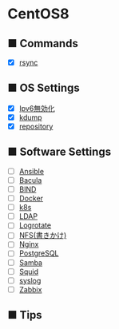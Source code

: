 # CentOS8
## ■ Commands
- [x] [rsync](https://github.com/thetaru/memorandum/edit/master/OS/Linux/CentOS8/rsync)
## ■ OS Settings
- [x] [Ipv6無効化](https://github.com/thetaru/memorandum/edit/master/OS/Linux/CentOS8/Ipv6無効化)
- [x] [kdump](https://github.com/thetaru/memorandum/edit/master/OS/Linux/CentOS8/kdump)
- [x] [repository](https://github.com/thetaru/memorandum/edit/master/OS/Linux/CentOS8/repository)
## ■ Software Settings
- [ ] [Ansible](https://github.com/thetaru/memorandum/edit/master/OS/Linux/CentOS8/Ansible)
- [ ] [Bacula](https://github.com/thetaru/memorandum/edit/master/OS/Linux/CentOS8/Bacula)
- [ ] [BIND](https://github.com/thetaru/memorandum/edit/master/OS/Linux/CentOS8/BIND)
- [ ] [Docker](https://github.com/thetaru/memorandum/edit/master/OS/Linux/CentOS8/Docker)
- [ ] [k8s](https://github.com/thetaru/memorandum/edit/master/OS/Linux/CentOS8/k8s)
- [ ] [LDAP](https://github.com/thetaru/memorandum/edit/master/OS/Linux/CentOS8/LDAP)
- [ ] [Logrotate](https://github.com/thetaru/memorandum/edit/master/OS/Linux/CentOS8/Logrotate)
- [ ] [NFS(書きかけ)](https://github.com/thetaru/memorandum/edit/master/OS/Linux/CentOS8/nfs)
- [ ] [Nginx](https://github.com/thetaru/memorandum/edit/master/OS/Linux/CentOS8/Nginx)
- [ ] [PostgreSQL](https://github.com/thetaru/memorandum/edit/master/OS/Linux/CentOS8/PostgreSQL)
- [ ] [Samba](https://github.com/thetaru/memorandum/edit/master/OS/Linux/CentOS8/Samba)
- [ ] [Squid](https://github.com/thetaru/memorandum/edit/master/OS/Linux/CentOS8/Squid)
- [ ] [syslog](https://github.com/thetaru/memorandum/edit/master/OS/Linux/CentOS8/syslog)
- [ ] [Zabbix](https://github.com/thetaru/memorandum/edit/master/OS/Linux/CentOS8/Zabbix)
## ■ Tips
